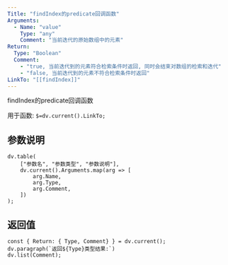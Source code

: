 ```yaml
---
Title: "findIndex的predicate回调函数"
Arguments:
  - Name: "value"
    Type: "any"
    Comment: "当前迭代的原始数组中的元素"
Return:
  Type: "Boolean"
  Comment: 
    - "true, 当前迭代到的元素符合检索条件时返回, 同时会结束对数组的检索和迭代"
    - "false, 当前迭代到的元素不符合检索条件时返回"
LinkTo: "[[findIndex]]"
---
```

findIndex的predicate回调函数

用于函数: `$=dv.current().LinkTo;`

## 参数说明
```dataviewjs
dv.table(
	["参数名", "参数类型", "参数说明"],
	dv.current().Arguments.map(arg => [
		arg.Name,
		arg.Type,
		arg.Comment,
	])
);
```

## 返回值
```dataviewjs
const { Return: { Type, Comment} } = dv.current();
dv.paragraph(`返回${Type}类型结果:`)
dv.list(Comment);
```
